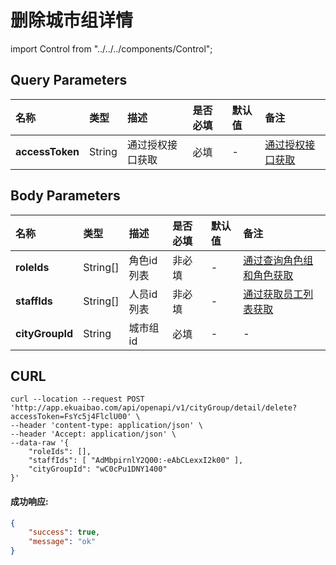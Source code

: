 # 删除城市组详情

import Control from "../../../components/Control";

<Control
method="POST"
url="/api/openapi/v1/cityGroup/detail/delete"
/>

## Query Parameters

| 名称 | 类型 | 描述 | 是否必填 | 默认值 | 备注 |
| :--- | :--- | :--- | :--- |:--- | :--- |
| **accessToken** | String | 通过授权接口获取 | 必填 | - |  [通过授权接口获取](/docs/open-api/getting-started/auth)  |

## Body Parameters

| 名称 | 类型 | 描述 | 是否必填 | 默认值 | 备注 |
| :--- | :--- | :--- | :--- |:--- | :--- |
| **roleIds**     | String[] | 角色id列表 | 非必填 | - | [通过查询角色组和角色获取](/docs/open-api/corporation/get-roles-group) |
| **staffIds**    | String[] | 人员id列表 | 非必填 | - | [通过获取员工列表获取](/docs/open-apicorporation/get-all-staffs) |
| **cityGroupId** | String   | 城市组id   | 必填  | - | - |

## CURL
```
curl --location --request POST 'http://app.ekuaibao.com/api/openapi/v1/cityGroup/detail/delete?accessToken=FsYc5j4FlclU00' \
--header 'content-type: application/json' \
--header 'Accept: application/json' \
--data-raw '{
    "roleIds": [],
    "staffIds": [ "AdMbpirnlY2Q00:-eAbCLexxI2k00" ],
    "cityGroupId": "wC0cPu1DNY1400"
}'
```

#### 成功响应:
```json
{
    "success": true,
    "message": "ok"
}
```
